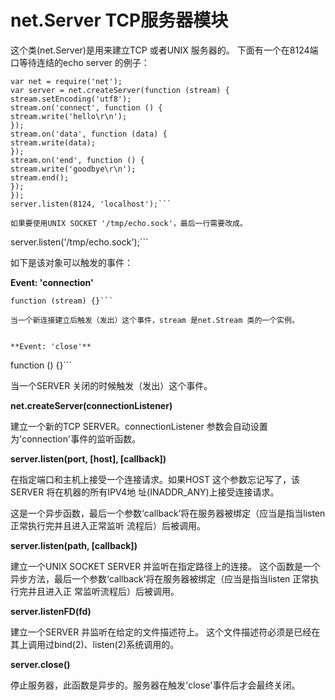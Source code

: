 # net.Server TCP服务器模块
这个类(net.Server)是用来建立TCP 或者UNIX 服务器的。
下面有一个在8124端口等待连结的echo server 的例子：
```
var net = require('net');
var server = net.createServer(function (stream) {
stream.setEncoding('utf8');
stream.on('connect', function () {
stream.write('hello\r\n');
});
stream.on('data', function (data) {
stream.write(data);
});
stream.on('end', function () {
stream.write('goodbye\r\n');
stream.end();
});
});
server.listen(8124, 'localhost');```

如果要使用UNIX SOCKET '/tmp/echo.sock'，最后一行需要改成。
```
server.listen('/tmp/echo.sock');```

如下是该对象可以触发的事件：


**Event: 'connection'**
```
function (stream) {}```

当一个新连接建立后触发（发出）这个事件，stream 是net.Stream 类的一个实例。


**Event: 'close'**
```
function () {}```

当一个SERVER 关闭的时候触发（发出）这个事件。


**net.createServer(connectionListener)**


建立一个新的TCP SERVER。connectionListener 参数会自动设置为'connection'事件的监听函数。


**server.listen(port, [host], [callback])**


在指定端口和主机上接受一个连接请求。如果HOST 这个参数忘记写了，该SERVER 将在机器的所有IPV4地
址(INADDR_ANY)上接受连接请求。


这是一个异步函数，最后一个参数‘callback’将在服务器被绑定（应当是指当listen 正常执行完并且进入正常监听
流程后）后被调用。


**server.listen(path, [callback])**


建立一个UNIX SOCKET SERVER 并监听在指定路径上的连接。
这个函数是一个异步方法，最后一个参数‘callback’将在服务器被绑定（应当是指当listen 正常执行完并且进入正
常监听流程后）后被调用。


**server.listenFD(fd)**


建立一个SERVER 并监听在给定的文件描述符上。
这个文件描述符必须是已经在其上调用过bind(2)、listen(2)系统调用的。


**server.close()**


停止服务器，此函数是异步的。服务器在触发'close'事件后才会最终关闭。
